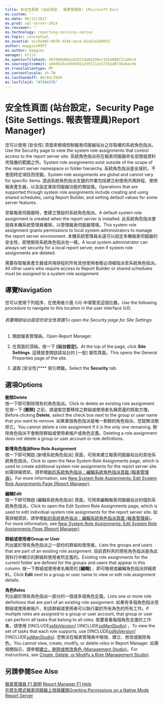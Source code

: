 ```yaml
---
title: 安全性頁面 (站台設定， 報表管理員) |Microsoft Docs
ms.custom: ''
ms.date: 06/13/2017
ms.prod: sql-server-2014
ms.reviewer: ''
ms.technology: reporting-services-native
ms.topic: conceptual
ms.assetid: acc9a905-90f8-4544-aec6-b2ab3a1b0015
author: maggiesMSFT
ms.author: maggies
manager: kfile
ms.openlocfilehash: 997806b8bba92d210a8d108a7101e086f21abb74
ms.sourcegitcommit: ad4d92dce894592a259721a1571b1d8736abacdb
ms.translationtype: MT
ms.contentlocale: zh-TW
ms.lasthandoff: 08/04/2020
ms.locfileid: "87594376"
---
```

# <a name="security-page-site-settings-report-manager"></a><span data-ttu-id="33ca2-103">安全性頁面 (站台設定，</span><span class="sxs-lookup"><span data-stu-id="33ca2-103">Security Page (Site Settings.</span></span> <span data-ttu-id="33ca2-104">報表管理員)</span><span class="sxs-lookup"><span data-stu-id="33ca2-104">Report Manager)</span></span>
  <span data-ttu-id="33ca2-105">您可以使用 [安全性] 頁面來檢視控制報表伺服器站台之存取權的系統角色指派。</span><span class="sxs-lookup"><span data-stu-id="33ca2-105">Use the Security page to view the system role assignments that control access to the report server site.</span></span> <span data-ttu-id="33ca2-106">系統角色指派存在報表伺服器命名空間或資料夾階層的範圍之外。</span><span class="sxs-lookup"><span data-stu-id="33ca2-106">System role assignments exist outside of the scope of the report server namespace or folder hierarchy.</span></span> <span data-ttu-id="33ca2-107">系統角色指派是全域的，不會因特定項目而改變。</span><span class="sxs-lookup"><span data-stu-id="33ca2-107">System role assignments are global and cannot vary for specific items.</span></span> <span data-ttu-id="33ca2-108">透過系統角色指派支援的作業包括建立和使用共用排程、使用報表產生器，以及設定某些伺服器功能的預設值。</span><span class="sxs-lookup"><span data-stu-id="33ca2-108">Operations that are supported through system role assignments include creating and using shared schedules, using Report Builder, and setting default values for some server features.</span></span>  
  
 <span data-ttu-id="33ca2-109">安裝報表伺服器時，會建立預設的系統角色指派。</span><span class="sxs-lookup"><span data-stu-id="33ca2-109">A default system role assignment is created when the report server is installed.</span></span> <span data-ttu-id="33ca2-110">此系統角色指派會授與本機系統管理員權限，以管理報表伺服器環境。</span><span class="sxs-lookup"><span data-stu-id="33ca2-110">This system role assignment grants permissions to local system administrators to manage the report server environment.</span></span> <span data-ttu-id="33ca2-111">本機系統管理員永遠可以設定本機報表伺服器的安全性，即使刪除系統角色指派也一樣。</span><span class="sxs-lookup"><span data-stu-id="33ca2-111">A local system administrator can always set security for a local report server, even if system role assignments are deleted.</span></span>  
  
 <span data-ttu-id="33ca2-112">需要存取報表產生器或共用排程的所有其他使用者都必須被指派至系統角色指派。</span><span class="sxs-lookup"><span data-stu-id="33ca2-112">All other users who require access to Report Builder or shared schedules must be assigned to a system role assignment.</span></span>  
  
## <a name="navigation"></a><span data-ttu-id="33ca2-113">導覽</span><span class="sxs-lookup"><span data-stu-id="33ca2-113">Navigation</span></span>  
 <span data-ttu-id="33ca2-114">您可以使用下列程序，在使用者介面 (UI) 中導覽至這個位置。</span><span class="sxs-lookup"><span data-stu-id="33ca2-114">Use the following procedure to navigate to this location in the user interface (UI).</span></span>  
  
###### <a name="to-open-the-security-page-for-site-settings"></a><span data-ttu-id="33ca2-115">若要開啟站台設定的安全性頁面</span><span class="sxs-lookup"><span data-stu-id="33ca2-115">To open the Security page for Site Settings</span></span>  
  
1.  <span data-ttu-id="33ca2-116">開啟報表管理員。</span><span class="sxs-lookup"><span data-stu-id="33ca2-116">Open Report Manager.</span></span>  
  
2.  <span data-ttu-id="33ca2-117">在頁面的頂端，按一下 **[站台設定]**。</span><span class="sxs-lookup"><span data-stu-id="33ca2-117">At the top of the page, click **Site Settings**.</span></span> <span data-ttu-id="33ca2-118">這樣就會開啟該站台的 [一般] 屬性頁面。</span><span class="sxs-lookup"><span data-stu-id="33ca2-118">This opens the General Properties page of the site.</span></span>  
  
3.  <span data-ttu-id="33ca2-119">選取 [安全性]\*\*\*\* 索引標籤。</span><span class="sxs-lookup"><span data-stu-id="33ca2-119">Select the **Security** tab.</span></span>  
  
## <a name="options"></a><span data-ttu-id="33ca2-120">選項</span><span class="sxs-lookup"><span data-stu-id="33ca2-120">Options</span></span>  
 <span data-ttu-id="33ca2-121">**刪除**</span><span class="sxs-lookup"><span data-stu-id="33ca2-121">**Delete**</span></span>  
 <span data-ttu-id="33ca2-122">按一下即可刪除現有的角色指派。</span><span class="sxs-lookup"><span data-stu-id="33ca2-122">Click to delete an existing role assignment.</span></span> <span data-ttu-id="33ca2-123">在按一下 **[刪除]** 之前，請選取您要移除之群組或使用者名稱旁邊的核取方塊。</span><span class="sxs-lookup"><span data-stu-id="33ca2-123">Before clicking **Delete**, select the check box next to the group or user name that you want to remove.</span></span> <span data-ttu-id="33ca2-124">如果某個角色指派是唯一剩餘的角色指派，您就無法刪除它。</span><span class="sxs-lookup"><span data-stu-id="33ca2-124">You cannot delete a role assignment if it is the only one remaining.</span></span> <span data-ttu-id="33ca2-125">刪除角色指派不會刪除群組或使用者帳戶或角色定義。</span><span class="sxs-lookup"><span data-stu-id="33ca2-125">Deleting a role assignment does not delete a group or user account or role definitions.</span></span>  
  
 <span data-ttu-id="33ca2-126">**新增角色指派**</span><span class="sxs-lookup"><span data-stu-id="33ca2-126">**New Role Assignment**</span></span>  
 <span data-ttu-id="33ca2-127">按一下即可開啟 [新增系統角色指派] 頁面，可用來建立報表伺服器站台的其他系統角色指派。</span><span class="sxs-lookup"><span data-stu-id="33ca2-127">Click to open the New System Role Assignments page, which is used to create additional system role assignments for the report server site.</span></span> <span data-ttu-id="33ca2-128">如需詳細資訊，請參閱[新的系統角色指派：編輯系統角色指派頁面 &#40;報表管理員&#41;](../../2014/reporting-services/new-system-role-assignments-edit-system-role-assignments-page-report-manager.md)。</span><span class="sxs-lookup"><span data-stu-id="33ca2-128">For more information, see [New System Role Assignments: Edit System Role Assignments Page &#40;Report Manager&#41;](../../2014/reporting-services/new-system-role-assignments-edit-system-role-assignments-page-report-manager.md).</span></span>  
  
 <span data-ttu-id="33ca2-129">**編輯**</span><span class="sxs-lookup"><span data-stu-id="33ca2-129">**Edit**</span></span>  
 <span data-ttu-id="33ca2-130">按一下即可開啟 [編輯系統角色指派] 頁面，可用來編輯報表伺服器站台的個別系統角色指派。</span><span class="sxs-lookup"><span data-stu-id="33ca2-130">Click to open the Edit System Role Assignments page, which is used to edit individual system role assignments for the report server site.</span></span> <span data-ttu-id="33ca2-131">如需詳細資訊，請參閱[新的系統角色指派：編輯系統角色指派頁面 &#40;報表管理員&#41;](../../2014/reporting-services/new-system-role-assignments-edit-system-role-assignments-page-report-manager.md)。</span><span class="sxs-lookup"><span data-stu-id="33ca2-131">For more information, see [New System Role Assignments: Edit System Role Assignments Page &#40;Report Manager&#41;](../../2014/reporting-services/new-system-role-assignments-edit-system-role-assignments-page-report-manager.md).</span></span>  
  
 <span data-ttu-id="33ca2-132">**群組或使用者**</span><span class="sxs-lookup"><span data-stu-id="33ca2-132">**Group or User**</span></span>  
 <span data-ttu-id="33ca2-133">列出屬於現有角色指派之一部份的群組和使用者。</span><span class="sxs-lookup"><span data-stu-id="33ca2-133">Lists the groups and users that are part of an existing role assignment.</span></span> <span data-ttu-id="33ca2-134">目前資料夾的現有角色指派是為此資料行中顯示的群組和使用者所定義的。</span><span class="sxs-lookup"><span data-stu-id="33ca2-134">Existing role assignments for the current folder are defined for the groups and users that appear in this column.</span></span> <span data-ttu-id="33ca2-135">按一下群組或使用者名稱旁的 **[編輯]** ，即可檢視或編輯角色指派詳細資料。</span><span class="sxs-lookup"><span data-stu-id="33ca2-135">Click **Edit** next to a group or user name to view or edit role assignment details.</span></span>  
  
 <span data-ttu-id="33ca2-136">**角色**</span><span class="sxs-lookup"><span data-stu-id="33ca2-136">**Roles**</span></span>  
 <span data-ttu-id="33ca2-137">列出屬於現有角色指派一部分的一個或多個角色定義。</span><span class="sxs-lookup"><span data-stu-id="33ca2-137">Lists one or more role definitions that are part of an existing role assignment.</span></span> <span data-ttu-id="33ca2-138">如果有多個角色指派至群組或使用者帳戶，則該群組或使用者可以執行屬於所有角色的所有工作。</span><span class="sxs-lookup"><span data-stu-id="33ca2-138">If multiple roles are assigned to a group or user account, that group or user can perform all tasks that belong to all roles.</span></span> <span data-ttu-id="33ca2-139">若要查看每個角色支援的工作集，請使用 [!INCLUDE[ssNoVersion](../includes/ssnoversion-md.md)] [!INCLUDE[ssManStudio](../includes/ssmanstudio-md.md)] 。</span><span class="sxs-lookup"><span data-stu-id="33ca2-139">To view the set of tasks that each role supports, use [!INCLUDE[ssNoVersion](../includes/ssnoversion-md.md)] [!INCLUDE[ssManStudio](../includes/ssmanstudio-md.md)].</span></span> <span data-ttu-id="33ca2-140">您無法在報表管理員中檢視、建立、修改或刪除角色。</span><span class="sxs-lookup"><span data-stu-id="33ca2-140">You cannot view, create, modify, or delete roles in Report Manager.</span></span> <span data-ttu-id="33ca2-141">如需相關指示，請參閱[建立、刪除或修改角色 &#40;Management Studio&#41;](security/role-definitions-create-delete-or-modify.md)。</span><span class="sxs-lookup"><span data-stu-id="33ca2-141">For instructions, see [Create, Delete, or Modify a Role &#40;Management Studio&#41;](security/role-definitions-create-delete-or-modify.md).</span></span>  
  
## <a name="see-also"></a><span data-ttu-id="33ca2-142">另請參閱</span><span class="sxs-lookup"><span data-stu-id="33ca2-142">See Also</span></span>  
 <span data-ttu-id="33ca2-143">[報表管理員 F1 說明](../../2014/reporting-services/report-manager-f1-help.md) </span><span class="sxs-lookup"><span data-stu-id="33ca2-143">[Report Manager F1 Help](../../2014/reporting-services/report-manager-f1-help.md) </span></span>  
 [<span data-ttu-id="33ca2-144">在原生模式報表伺服器上授與權限</span><span class="sxs-lookup"><span data-stu-id="33ca2-144">Granting Permissions on a Native Mode Report Server</span></span>](security/granting-permissions-on-a-native-mode-report-server.md)  
  
  
